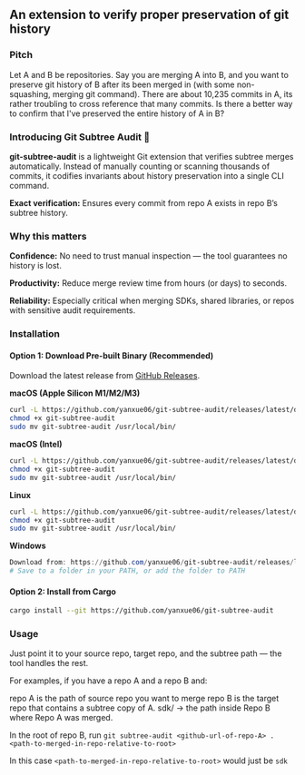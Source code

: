 ## An extension to verify proper preservation of git history 

### Pitch

Let A and B be repositories. Say you are merging A into B, and you want to preserve git history of B after its been merged in (with some non-squashing, merging git command). There are about 10,235 commits in A, its rather troubling to cross reference that many commits. Is there a better way to confirm that I've preserved the entire history of A in B? 

### Introducing Git Subtree Audit 🌲

**git-subtree-audit** is a lightweight Git extension that verifies subtree merges automatically.
Instead of manually counting or scanning thousands of commits, it codifies invariants about history preservation into a single CLI command.

**Exact verification:** Ensures every commit from repo A exists in repo B’s subtree history.

### Why this matters

**Confidence:** No need to trust manual inspection — the tool guarantees no history is lost. 

**Productivity:** Reduce merge review time from hours (or days) to seconds.

**Reliability:** Especially critical when merging SDKs, shared libraries, or repos with sensitive audit requirements.

### **Installation**

#### Option 1: Download Pre-built Binary (Recommended)

Download the latest release from [GitHub Releases](https://github.com/yanxue06/git-subtree-audit/releases).

**macOS (Apple Silicon M1/M2/M3)**
```bash
curl -L https://github.com/yanxue06/git-subtree-audit/releases/latest/download/git-subtree-audit-macos-arm64 -o git-subtree-audit
chmod +x git-subtree-audit
sudo mv git-subtree-audit /usr/local/bin/
```

**macOS (Intel)**
```bash
curl -L https://github.com/yanxue06/git-subtree-audit/releases/latest/download/git-subtree-audit-macos-x86_64 -o git-subtree-audit
chmod +x git-subtree-audit
sudo mv git-subtree-audit /usr/local/bin/
```

**Linux**
```bash
curl -L https://github.com/yanxue06/git-subtree-audit/releases/latest/download/git-subtree-audit-linux-x86_64 -o git-subtree-audit
chmod +x git-subtree-audit
sudo mv git-subtree-audit /usr/local/bin/
```

**Windows**
```powershell
Download from: https://github.com/yanxue06/git-subtree-audit/releases/latest/download/git-subtree-audit-windows-x86_64.exe
# Save to a folder in your PATH, or add the folder to PATH
```

#### Option 2: Install from Cargo

```bash
cargo install --git https://github.com/yanxue06/git-subtree-audit

```

### **Usage**

Just point it to your source repo, target repo, and the subtree path — the tool handles the rest.

For examples, if you have a repo A and a repo B and:

repo A is the path of source repo you want to merge repo B is the target repo that contains a subtree copy of A. sdk/ → the path inside Repo B where Repo A was merged.

In the root of repo B, run ```git subtree-audit <github-url-of-repo-A> . <path-to-merged-in-repo-relative-to-root>```

In this case ```<path-to-merged-in-repo-relative-to-root>``` would just be ```sdk```
